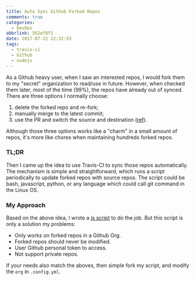 ```yaml
---
title: Auto Sync Github Forked Repos
comments: true
categories:
  - DevOps
abbrlink: 562ef8f1
date: 2017-07-22 22:32:53
tags:
  - travis-ci
  - Github
  - nodejs
---
```


As a Github heavy user, when I saw an interested repos, I would fork them to my "secret" organization to read/use in future. However, when checked them later, most of the time (99%), the repos have already out of synced. There are three options I normally choose:
1. delete the forked repo and re-fork;
2. manually merge to the latest commit;
3. use the PR and switch the source and destination ([ref](https://stackoverflow.com/a/23853061)).

<!--more-->

Although those three options works like a "charm" in a small amount of repos, it's more like chores when maintaining hundreds forked repos.

### TL;DR

Then I came up the idea to use Travis-CI to sync those repos automatically. The mechanism is simple and straightforward, which runs a script periodically to update forked repos with source repos. The script could be bash, javascript, python, or any language which could call git command in the Linux OS.

### My Approach

Based on the above idea, I wrote a [js script](https://github.com/NoahDragon/update-forked-repo) to do the job. But this script is only a solution my problems:

* Only works on forked repos in a Github Org.
* Forked repos should never be modified. 
* User Github personal token to access.
* Not support private repos.

If your needs also match the aboves, then simple fork my script, and modify the `org` in `.config.yml`.